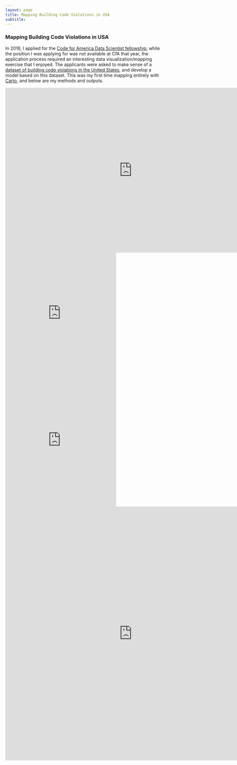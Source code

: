 ```yaml
---
layout: page
title: Mapping Building Code Violations in USA
subtitle: 
---
```


### Mapping Building Code Violations in USA

In 2016, I applied for the [Code for America Data Scientist fellowship](https://www.codeforamerica.org); while the position I was applying for was not available at CfA that year, the application process required an interesting data visualization/mapping exercise that I  enjoyed. The applicants were asked to make sense of a [dataset of building code violations in the United States](https://docs.google.com/spreadsheets/d/139s4K7sd0rzTIa40s3cOu_6aroACrMcJ3S8vcpYTjec/edit?usp=sharing), and develop a model based on this dataset. This was my first time mapping entirely with [Carto](https://carto.com), and below are my methods and outputs.

<iframe width="800" height="520" frameborder="0" src="https://avenkat.cartodb.com/viz/f54ac236-2cad-11e6-ae79-0ef7f98ade21/embed_map" allowfullscreen webkitallowfullscreen mozallowfullscreen oallowfullscreen msallowfullscreen></iframe>

<iframe width="350" height="400" frameborder="0" src="https://avenkat.cartodb.com/viz/f77bd03e-2caf-11e6-8e22-0e674067d321/embed_map" allowfullscreen webkitallowfullscreen mozallowfullscreen oallowfullscreen msallowfullscreen></iframe>  <iframe width="350" height="400" frameborder="0" src="https://avenkat.cartodb.com/viz/215ea92e-2ccb-11e6-963d-0e31c9be1b51/embed_map" allowfullscreen webkitallowfullscreen mozallowfullscreen oallowfullscreen msallowfullscreen></iframe>



<iframe id="iframe_container" frameborder="0" webkitallowfullscreen="" mozallowfullscreen="" allowfullscreen="" width="800" height="800" src="http://rpubs.com/ashvenkat/buildingcode_ppm"></iframe>


